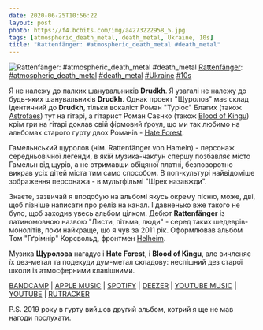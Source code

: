 ```yaml
---
date: 2020-06-25T10:56:22
layout: post
photo: https://f4.bcbits.com/img/a4273222958_5.jpg
tags: [atmospheric_death_metal, death_metal, Ukraine, 10s]
title: "Rattenfänger: #atmospheric_death_metal #death_metal"
---
```

![Rattenfänger: #atmospheric_death_metal #death_metal](https://f4.bcbits.com/img/a4273222958_5.jpg)
[Rattenfänger](https://rattenfanger.bandcamp.com/album/epistolae-obscurorum-virorum): [#atmospheric_death_metal](/tags/#atmospheric_death_metal) [#death_metal](/tags/#death_metal) [#Ukraine](/tags/#Ukraine) [#10s](/tags/#10s)

Я не належу до палких шанувальників **Drudkh**. Я узагалі не належу до будь-яких шанувальників **Drudkh**. Однак проект &quot;Щуролов&quot; має склад ідентичний до  **Drudkh**, тільки вокаліст Роман &quot;Туріос&quot; Благих (також [Astrofaes](/2020-01-22-astrofaes--atmospheric-black-metal-ukraine-00s)) тут на гітарі, а гітарист Роман Саєнко (також [Blood of Kingu](/2020-05-04-blood-of-kingu--black-metal-atmospheric-black-metal)) крім гри на гітарі доклав свій фірмовий ґроул, що ми так любимо на альбомах старого гурту двох Романів - [Hate Forest](/2019-12-02-hate-forest--atmospheric-black-metal-atmospheric-doom-metal).

Гамельнський щуролов (нім. Rattenfänger von Hameln) - персонаж середньовічної легенди, в якій музика-чаклун спершу позбавляє місто Гамельн від щурів, а не отримавши обіцяної платні, безповоротно викрав усіх дітей міста тим само способом. В поп-культурі найвідоміше зображення персонажа - в мультфільмі &quot;Шрек назавжди&quot;.

Знаєте, зазвичай я вподобую на альбомі якусь окрему пісню, може, дві, щоб пізніше написати про реліз на канал. І давненько вже такого не було, щоб заходив увесь альбом цілком. Дебют **Rattenfänger** із латиномовною назвою &quot;Листи, пітьма, люди&quot; - серед таких шедеврів-монолітів, поки найкраще, що я чув за 2011 рік. Оформлював альбом Том &quot;Гґрімнір&quot; Корсвольд, фронтмен [Helheim](/2019-10-04-helheim--black-metal-norway-norwegian-90s).

Музика **Щуролова** нагадує і **Hate Forest**, і **Blood of Kingu**, але вичленяє їх дез-метал та подекуди дум-метал складову: неспішний дез старої школи із атмосферними клавішними.

[BANDCAMP](https://rattenfanger.bandcamp.com/album/epistolae-obscurorum-virorum) \| [APPLE MUSIC](https://music.apple.com/us/album/epistolae-obscurorum-virorum/1072338432) \| [SPOTIFY](https://open.spotify.com/album/4nHPPGiSEGk79csApRySJI) \| [DEEZER](https://www.deezer.com/album/78121142?utm_source=deezer&amp;utm_content=album-78121142&amp;utm_term=1601611822_1593071622&amp;utm_medium=web) \| [YOUTUBE MUSIC](https://music.youtube.com/playlist?list=OLAK5uy_lVdZaFtJVWhYYYU4aMcoQV8dgGgBTwdFY) \| [YOUTUBE](https://www.youtube.com/playlist?list=OLAK5uy_mCTwbRNdTt8unYF4Hs6uwxduOZd8jnQ4M) \| [RUTRACKER](https://rutracker.org/forum/viewtopic.php?t=4311070) 

P.S. 2019 року в гурту вийшов другий альбом, котрий я ще не мав нагоди послухати.